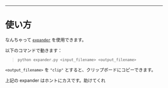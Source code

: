 _____

# 使い方

なんちゃって [`expander`](https://github.com/titanium-22/Library_py/blob/main/expander.py) を使用できます。
<!-- code=https://github.com/titanium-22/Library_py/blob/main/HowToUse.py -->

以下のコマンドで動きます：

> `python expander.py <input_filename> <output_filename>`

`<output_filename>` を `"clip"` とすると、クリップボードにコピーできます。

上記の expander はホントにカスです。助けてくれ

